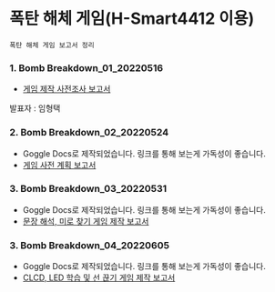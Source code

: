 
# **폭탄 해체 게임(H-Smart4412 이용)**
	폭탄 해체 게임 보고서 정리

### **1. Bomb Breakdown_01_20220516**

 - [게임 제작 사전조사 보고서](https://docs.google.com/document/d/18wyuJe8805JIE2ftS6ue8w0owCxuHiCCFlvMyepP3zM/edit?usp=sharing)

발표자 : 임형택

### **2. Bomb Breakdown_02_20220524**

 - Goggle Docs로 제작되었습니다. 링크를 통해 보는게 가독성이 좋습니다.
 - [게임 사전 계획 보고서](https://docs.google.com/document/d/18wyuJe8805JIE2ftS6ue8w0owCxuHiCCFlvMyepP3zM/edit?usp=sharing)

### **3. Bomb Breakdown_03_20220531**

 - Goggle Docs로 제작되었습니다. 링크를 통해 보는게 가독성이 좋습니다.
 - [문장 해석, 미로 찾기 게임 제작 보고서](https://docs.google.com/document/d/1gHcK0-FiGUvA0DYAOu1RZ-o5m-i1AtpV3A5RLSvth9A/edit?usp=sharing)

### **3. Bomb Breakdown_04_20220605**
 - Goggle Docs로 제작되었습니다. 링크를 통해 보는게 가독성이 좋습니다.
 - [CLCD, LED 학습 및 선 끊기 게임 제작 보고서](https://docs.google.com/document/d/1gHcK0-FiGUvA0DYAOu1RZ-o5m-i1AtpV3A5RLSvth9A/edit?usp=sharing)